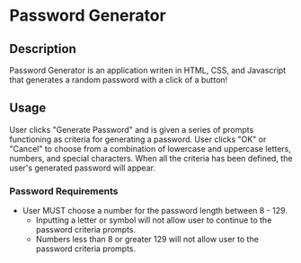 # Password Generator

## Description

Password Generator is an application writen in HTML, CSS, and Javascript that generates a random password with a click of a button!

## Usage

User clicks "Generate Password" and is given a series of prompts functioning as criteria for generating a password. User clicks "OK" or "Cancel" to choose from a combination of lowercase and uppercase letters, numbers, and special characters. When all the criteria has been defined, the user's generated password will appear.

### Password Requirements

* User MUST choose a number for the password length between 8 - 129.
    * Inputting a letter or symbol will not allow user to continue to the password criteria prompts.
    * Numbers less than 8 or greater 129 will not allow user to the password criteria prompts.





